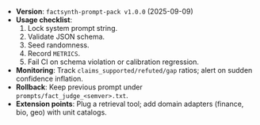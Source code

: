 * **Version**: `factsynth-prompt-pack v1.0.0` (2025-09-09)
* **Usage checklist**:
  1. Lock system prompt string.
  2. Validate JSON schema.
  3. Seed randomness.
  4. Record `METRICS`.
  5. Fail CI on schema violation or calibration regression.
* **Monitoring**: Track `claims_supported/refuted/gap` ratios; alert on sudden confidence inflation.
* **Rollback**: Keep previous prompt under `prompts/fact_judge_<semver>.txt`.
* **Extension points**: Plug a retrieval tool; add domain adapters (finance, bio, geo) with unit catalogs.
